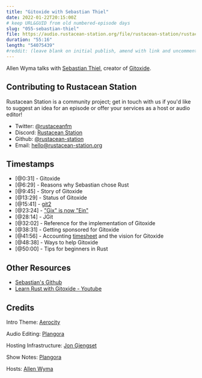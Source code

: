 ```yaml
---
title: "Gitoxide with Sebastian Thiel"
date: 2022-01-22T20:15:00Z
# keep URL&GUID from old numbered-episode days
slug: "055-sebastian-thiel"
file: https://audio.rustacean-station.org/file/rustacean-station/rustacean-station-e055-sebastian-thiel.mp3
duration: "55:16"
length: "54075439"
#reddit: (leave blank on initial publish, amend with link and uncomment this line after Reddit thread has been posted)
---
```

Allen Wyma talks with [Sebastian Thiel](https://twitter.com/theelbasian), creator of [Gitoxide](https://github.com/Byron/gitoxide).


## Contributing to Rustacean Station

Rustacean Station is a community project; get in touch with us if you'd like to suggest an idea for an episode or offer your services as a host or audio editor!

- Twitter: [@rustaceanfm](https://twitter.com/rustaceanfm)
- Discord: [Rustacean Station](https://discord.gg/cHc3Gyc)
- Github: [@rustacean-station](https://github.com/rustacean-station/)
- Email: [hello@rustacean-station.org](mailto:hello@rustacean-station.org)

## Timestamps 

- [@0:31] - Gitoxide
- [@6:29] - Reasons why Sebastian chose Rust
- [@9:45] - Story of Gitoxide
- [@13:29] - Status of Gitoxide
- [@15:41] - [git2](https://docs.rs/git2/latest/git2/)
- [@23:24] - ["Gix" is now "Ein"](https://www.reddit.com/r/rust/comments/rm5e9f/gitoxide_november_update_new_cargo_features/)
- [@28:14] - JGit
- [@32:02] - Reference for the implementation of Gitoxide
- [@38:31] - Getting sponsored for Gitoxide
- [@41:56] - Accounting [timesheet](https://github.com/Byron/byron/blob/main/timesheets/2021.csv) and the vision for Gitoxide
- [@48:38] - Ways to help Gitoxide
- [@50:00] - Tips for beginners in Rust

## Other Resources
- [Sebastian's Github](https://github.com/Byron)
- [Learn Rust with Gitoxide - Youtube](https://www.youtube.com/playlist?list=PLMHbQxe1e9Mk5kOHrm9v20-umkE2ck_gE)

## Credits
Intro Theme: [Aerocity](https://twitter.com/AerocityMusic)

Audio Editing: [Plangora](https://twitter.com/plangora)

Hosting Infrastructure: [Jon Gjengset](https://twitter.com/jonhoo/)

Show Notes: [Plangora](https://twitter.com/plangora)

Hosts: [Allen Wyma](https://twitter.com/allenwyma)